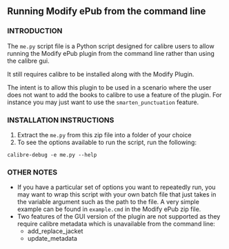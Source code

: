 ##  Running Modify ePub from the command line

### INTRODUCTION

The ``me.py`` script file is a Python script designed for calibre users
to allow running the Modify ePub plugin from the command line rather
than using the calibre gui.

It still requires calibre to be installed along with the Modify Plugin.

The intent is to allow this plugin to be used in a scenario where the user
does not want to add the books to calibre to use a feature of the plugin.
For instance you may just want to use the ``smarten_punctuation`` feature.

### INSTALLATION INSTRUCTIONS

1. Extract the ``me.py`` from this zip file into a folder of your choice
2. To see the options available to run the script, run the following:
```
calibre-debug -e me.py --help
```

### OTHER NOTES

- If you have a particular set of options you want to repeatedly run, you
  may want to wrap this script with your own batch file that just takes
  in the variable argument such as the path to the file. A very simple
  example can be found in ``example.cmd`` in the Modify ePub zip file.
- Two features of the GUI version of the plugin are not supported as they
  require calibre metadata which is unavailable from the command line:
    - add_replace_jacket
    - update_metadata

